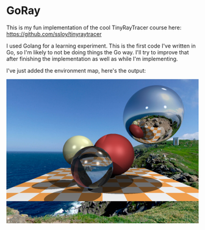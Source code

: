 # GoRay
This is my fun implementation of the cool TinyRayTracer course here: https://github.com/ssloy/tinyraytracer

I used Golang for a learning experiment. This is the first code I've written in Go, so I'm likely to not be doing things the Go way. I'll try to improve that after finishing the implementation as well as while I'm implementing.

I've just added the environment map, here's the output:

![Output](out.png)
